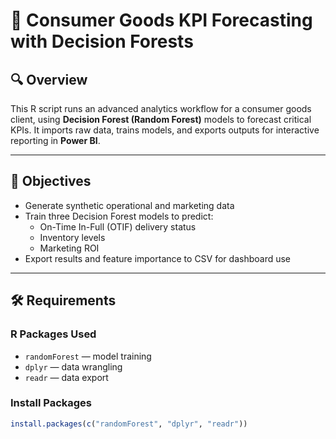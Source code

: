 # 📘 Consumer Goods KPI Forecasting with Decision Forests

## 🔍 Overview
This R script runs an advanced analytics workflow for a consumer goods client, using **Decision Forest (Random Forest)** models to forecast critical KPIs. It imports raw data, trains models, and exports outputs for interactive reporting in **Power BI**.

---

## 🧠 Objectives

- Generate synthetic operational and marketing data
- Train three Decision Forest models to predict:
  - On-Time In-Full (OTIF) delivery status
  - Inventory levels
  - Marketing ROI
- Export results and feature importance to CSV for dashboard use

---

## 🛠️ Requirements

### R Packages Used

- `randomForest` — model training
- `dplyr` — data wrangling
- `readr` — data export

### Install Packages

```r
install.packages(c("randomForest", "dplyr", "readr"))

